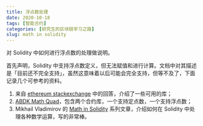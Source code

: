 ```yaml
---
title: 浮点数处理
date: 2020-10-18
tags: [智能合约]
categories: [研究生的区块链学习之路]
slug: math in solidity
---
```


对 Solidity 中如何进行浮点数的处理做说明。

<!--more-->

首先声明，Solidity 中支持浮点数定义，但无法赋值和进行计算。文档中对其描述是「目前还不完全支持」，虽然这意味着以后可能会完全支持，但等不及了，下面记录几个可参考的资料。

1. 来自 [ethereum stackexchange](https://ethereum.stackexchange.com/questions/83785/what-fixed-or-float-point-math-libraries-are-available-in-solidity) 中的回答，介绍了一些可用的库；
2. [ABDK Math Quad](https://github.com/abdk-consulting/abdk-libraries-solidity/blob/master/ABDKMathQuad.md)，包含两个合约库，一个支持定点数，一个支持浮点数；
3. Mikhail Vladimirov 的 [Math in Solidity](https://medium.com/coinmonks/math-in-solidity-part-1-numbers-384c8377f26d) 系列文章，介绍如何在 Solidity 中处理各种数学运算，写的非常棒。